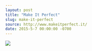 ```yaml
---
layout: post
title: "Make It Perfect"
slug: make-it-perfect
source: http://www.makeitperfect.it/
date: 2015-5-7 00:00:00 -0700
---
```


<img src="{{ site.url }}/assets/img/screenshots/make-it-perfect.jpg">
